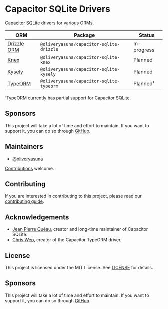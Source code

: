 # Capacitor SQLite Drivers

[Capacitor SQLite](https://github.com/capacitor-community/sqlite) drivers for various ORMs.

| ORM                                                    | Package                                    | Status      |
|--------------------------------------------------------|--------------------------------------------|-------------|
| [Drizzle ORM](https://github.com/drizzle-team/drizzle-orm) | `@oliveryasuna/capacitor-sqlite-drizzle`   | In-progress |
| [Knex](https://github.com/knex/knex)                   | `@oliveryasuna/capacitor-sqlite-knex`      | Planned     |
| [Kysely](https://github.com/kysely-org/kysely)         | `@oliveryasuna/capacitor-sqlite-kysely`    | Planned     |
| [TypeORM](https://github.com/typeorm/typeorm)          | `@oliveryasuna/capacitor-sqlite-typeorm`   | Planned¹    |

¹TypeORM currently has partial support for Capacitor SQLite.

## Sponsors

This project will take a lot of time and effort to maintain.
If you want to support it, you can do so through
[GitHub](https://github.com/sponsors/oliveryasuna).

## Maintainers

- [@oliveryasuna](https://github.com/oliveryasuna)

[Contributions](./CONTRIBUTING.md) welcome.

## Contributing

If you are interested in contributing to this project, please read our
[contributing guide](./CONTRIBUTING.md).

## Acknowledgements

- [Jean Pierre Quéau](https://github.com/jepiqueau), creator and long-time maintainer of Capacitor SQLite.
- [Chris Wep](https://github.com/chriswep), creator of the Capacitor TypeORM driver.

## License

This project is licensed under the MIT License.
See [LICENSE](./LICENSE) for details.

## Sponsors

This project will take a lot of time and effort to maintain.
If you want to support it, you can do so through
[GitHub](https://github.com/sponsors/oliveryasuna).
